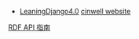- [LeaningDjango4.0](src/myknowledge/Django/LeaningDjango4.0.md)
[cinwell website](https://cinwell.com ':include :type=iframe width=100% height=400px')

[RDF API 指南](http://drf.jiuyou.info ':include :type=iframe width=800px height=600px')

